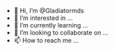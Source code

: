 - 👋 Hi, I’m @Gladiatormds
- 👀 I’m interested in ...
- 🌱 I’m currently learning ...
- 💞️ I’m looking to collaborate on ...
- 📫 How to reach me ...

<!---
Gladiatormds/Gladiatormds is a ✨ special ✨ repository because its `README.md` (this file) appears on your GitHub profile.
You can click the Preview link to take a look at your changes.
--->
